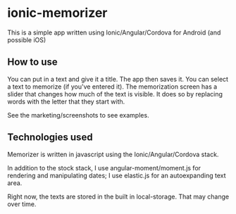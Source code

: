 # ionic-memorizer
This is a simple app written using Ionic/Angular/Cordova for Android (and possible iOS)


## How to use
You can put in a text and give it a title. The app then saves it.
You can select a text to memorize (if you've entered it). 
The memorization screen has a slider that changes how much of the text is visible. 
It does so by replacing words with the letter that they start with.

See the marketing/screenshots to see examples.

## Technologies used
Memorizer is written in javascript using the Ionic/Angular/Cordova stack. 

In addition to the stock stack, I use angular-moment/moment.js for rendering and manipulating dates; 
I use elastic.js for an autoexpanding text area.

Right now, the texts are stored in the built in local-storage. That may change over time.


